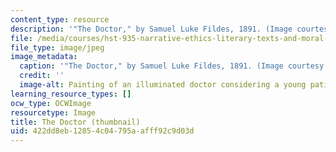 ```yaml
---
content_type: resource
description: '"The Doctor," by Samuel Luke Fildes, 1891. (Image courtesy of Wikipedia.)'
file: /media/courses/hst-935-narrative-ethics-literary-texts-and-moral-issues-in-medicine-january-iap-2007/422dd8eb12854c04795aafff92c9d03d_hst-935iap07-th.jpg
file_type: image/jpeg
image_metadata:
  caption: '"The Doctor," by Samuel Luke Fildes, 1891. (Image courtesy of [Wikipedia](http://en.wikipedia.org/wiki/Luke_Fildes).)'
  credit: ''
  image-alt: Painting of an illuminated doctor considering a young patient.
learning_resource_types: []
ocw_type: OCWImage
resourcetype: Image
title: The Doctor (thumbnail)
uid: 422dd8eb-1285-4c04-795a-afff92c9d03d
---
```

